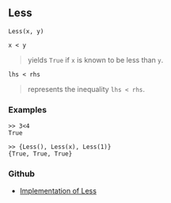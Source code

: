 ## Less

```
Less(x, y) 

x < y
```

> yields `True` if `x` is known to be less than `y`.

```
lhs < rhs
```

> represents the inequality `lhs < rhs`.
 
	
### Examples
 
```
>> 3<4
True

>> {Less(), Less(x), Less(1)}
{True, True, True}
```
 

### Github

* [Implementation of Less](https://github.com/axkr/symja_android_library/blob/master/symja_android_library/matheclipse-core/src/main/java/org/matheclipse/core/builtin/BooleanFunctions.java#L2297) 
